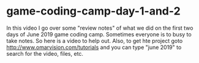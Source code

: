# game-coding-camp-day-1-and-2
In this video I go over some "review notes" of what we did on the first two days of June 2019 game coding camp. Sometimes everyone is to busy to take notes. So here is a video to help out.  Also, to get hte project goto http://www.omarvision.com/tutorials and you can type "june 2019" to search for the video, files, etc.
